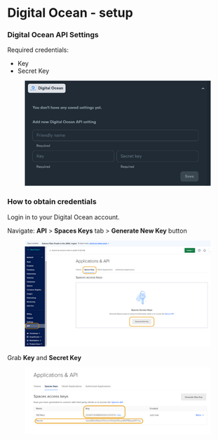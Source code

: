 # Digital Ocean - setup

### Digital Ocean API Settings

Required credentials:

* Key
* Secret Key

<figure><img src="../../../.gitbook/assets/digital ocean.jpg" alt=""><figcaption></figcaption></figure>

### How to obtain credentials

Login in to your Digital Ocean account.

Navigate: **API** > **Spaces Keys** tab > **Generate New Key** button

<figure><img src="../../../.gitbook/assets/DigitalOcean 1.jpg" alt=""><figcaption></figcaption></figure>

Grab **Key** and **Secret Key**

<figure><img src="../../../.gitbook/assets/DigitalOcean 2.jpg" alt=""><figcaption></figcaption></figure>
